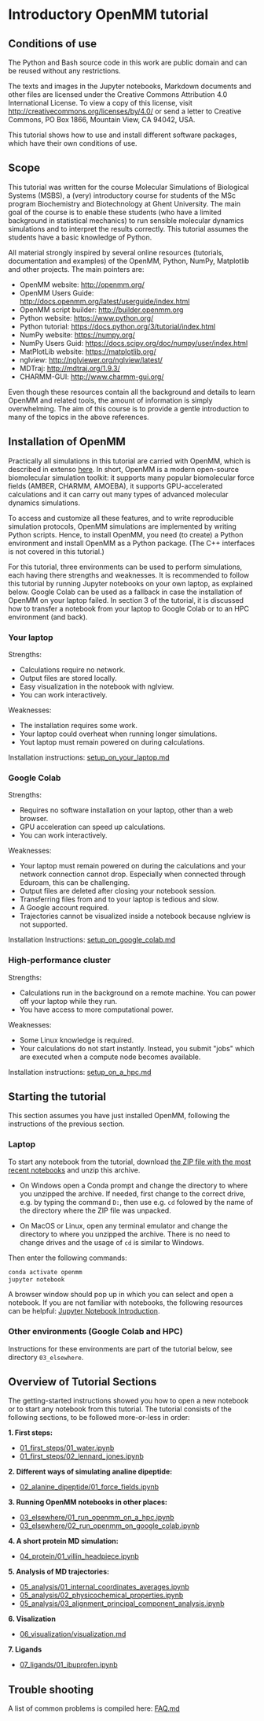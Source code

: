 # Introductory OpenMM tutorial

## Conditions of use

The Python and Bash source code in this work are public domain and can be reused
without any restrictions.

The texts and images in the Jupyter notebooks, Markdown documents and other
files are licensed under the Creative Commons Attribution 4.0 International
License. To view a copy of this license, visit
http://creativecommons.org/licenses/by/4.0/ or send a letter to Creative
Commons, PO Box 1866, Mountain View, CA 94042, USA.

This tutorial shows how to use and install different software packages, which
have their own conditions of use.


## Scope

This tutorial was written for the course Molecular Simulations of Biological
Systems (MSBS), a (very) introductory course for students of the MSc program
Biochemistry and Biotechnology at Ghent University. The main goal of the course
is to enable these students (who have a limited background in statistical
mechanics) to run sensible molecular dynamics simulations and to interpret the
results correctly. This tutorial assumes the students have a basic knowledge of
Python.

All material strongly inspired by several online resources (tutorials,
documentation and examples) of the OpenMM, Python, NumPy, Matplotlib and
other projects. The main pointers are:

* OpenMM website: http://openmm.org/
* OpenMM Users Guide: http://docs.openmm.org/latest/userguide/index.html
* OpenMM script builder: http://builder.openmm.org
* Python website: https://www.python.org/
* Python tutorial: https://docs.python.org/3/tutorial/index.html
* NumPy website: https://numpy.org/
* NumPy Users Guid: https://docs.scipy.org/doc/numpy/user/index.html
* MatPlotLib website: https://matplotlib.org/
* nglview: http://nglviewer.org/nglview/latest/
* MDTraj: http://mdtraj.org/1.9.3/
* CHARMM-GUI: http://www.charmm-gui.org/

Even though these resources contain all the background and details to learn
OpenMM and related tools, the amount of information is simply overwhelming.
The aim of this course is to provide a gentle introduction to many of the
topics in the above references.

## Installation of OpenMM

Practically all simulations in this tutorial are carried with OpenMM, which is
described in extenso
[here](http://docs.openmm.org/latest/userguide/library.html). In short,
OpenMM is a modern open-source biomolecular simulation toolkit: it supports many
popular biomolecular force fields (AMBER, CHARMM, AMOEBA), it supports
GPU-accelerated calculations and it can carry out many types of advanced
molecular dynamics simulations.

To access and customize all these features, and to write reproducible simulation
protocols, OpenMM simulations are implemented by writing Python scripts. Hence,
to install OpenMM, you need (to create) a Python environment and install OpenMM
as a Python package. (The C++ interfaces is not covered in this tutorial.)

For this tutorial, three environments can be used to perform simulations, each
having there strengths and weaknesses. It is recommended to follow this tutorial
by running Jupyter notebooks on your own laptop, as explained below. Google
Colab can be used as a fallback in case the installation of OpenMM on your
laptop failed. In section 3 of the tutorial, it is discussed how to transfer a
notebook from your laptop to Google Colab or to an HPC environment (and back).

### Your laptop

Strengths:

- Calculations require no network.
- Output files are stored locally.
- Easy visualization in the notebook with nglview.
- You can work interactively.

Weaknesses:

- The installation requires some work.
- Your laptop could overheat when running longer simulations.
- Yout laptop must remain powered on during calculations.

Installation instructions: [setup_on_your_laptop.md](setup_on_your_laptop.md)

### Google Colab

Strengths:

- Requires no software installation on your laptop, other than a web browser.
- GPU acceleration can speed up calculations.
- You can work interactively.

Weaknesses:

- Your laptop must remain powered on during the calculations and your network connection cannot drop.
  Especially when connected through Eduroam, this can be challenging.
- Output files are deleted after closing your notebook session.
- Transferring files from and to your laptop is tedious and slow.
- A Google account required.
- Trajectories cannot be visualized inside a notebook because nglview is not supported.

Installation Instructions: [setup_on_google_colab.md](setup_on_google_colab.md)

### High-performance cluster

Strengths:

- Calculations run in the background on a remote machine. You can power off your laptop while they run.
- You have access to more computational power.

Weaknesses:

- Some Linux knowledge is required.
- Your calculations do not start instantly. Instead, you submit "jobs" which are executed when a compute node becomes available.

Installation instructions: [setup_on_a_hpc.md](setup_on_a_hpc.md)


## Starting the tutorial

This section assumes you have just installed OpenMM, following the instructions of the previous section.

### Laptop

To start any notebook from the tutorial, download [the ZIP file with the most recent notebooks](https://github.com/molmod/openmm-tutorial-msbs/archive/master.zip) and unzip this archive.

- On Windows open a Conda prompt and change the directory to where you unzipped the archive. If needed, first change to the correct drive, e.g. by typing the command `D:`, then use e.g. `cd` folowed by the name of the directory where the ZIP file was unpacked.

- On MacOS or Linux, open any terminal emulator and change the directory to where you unzipped the archive. There is no need to change drives and the usage of `cd` is similar to Windows.

Then enter the following commands:

```bash
conda activate openmm
jupyter notebook
```

A browser window should pop up in which you can select and open a notebook. If
you are not familiar with notebooks, the following resources can be helpful:
[Jupyter Notebook Introduction](https://jupyter-notebook.readthedocs.io/en/stable/notebook.html#starting-the-notebook-server).

### Other environments (Google Colab and HPC)

Instructions for these environments are part of the tutorial below, see
directory `03_elsewhere`.


## Overview of Tutorial Sections

The getting-started instructions showed you how to open a new notebook or to
start any notebook from this tutorial. The tutorial consists of the following
sections, to be followed more-or-less in order:

**1. First steps:**

- [01_first_steps/01_water.ipynb](01_first_steps/01_water.ipynb)
- [01_first_steps/02_lennard_jones.ipynb](01_first_steps/02_lennard_jones.ipynb)

**2. Different ways of simulating analine dipeptide:**

- [02_alanine_dipeptide/01_force_fields.ipynb](02_alanine_dipeptide/01_force_fields.ipynb)

**3. Running OpenMM notebooks in other places:**

- [03_elsewhere/01_run_openmm_on_a_hpc.ipynb](03_elsewhere/01_run_openmm_on_a_hpc.ipynb)
- [03_elsewhere/02_run_openmm_on_google_colab.ipynb](03_elsewhere/02_run_openmm_on_google_colab.ipynb)

**4. A short protein MD simulation:**

- [04_protein/01_villin_headpiece.ipynb](04_protein/01_villin_headpiece.ipynb)

**5. Analysis of MD trajectories:**

- [05_analysis/01_internal_coordinates_averages.ipynb](05_analysis/01_internal_coordinates_averages.ipynb)
- [05_analysis/02_physicochemical_properties.ipynb](05_analysis/02_physicochemical_properties.ipynb)
- [05_analysis/03_alignment_principal_component_analysis.ipynb](05_analysis/03_alignment_principal_component_analysis.ipynb)

**6. Visalization**

- [06_visualization/visualization.md](06_visualization/visualization.md)

**7. Ligands**

- [07_ligands/01_ibuprofen.ipynb](07_ligands/01_ibuprofen.ipynb)


## Trouble shooting

A list of common problems is compiled here: [FAQ.md](FAQ.md)
